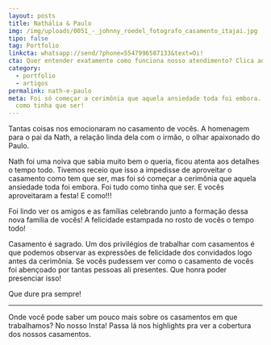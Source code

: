 ```yaml
---
layout: posts
title: Nathália & Paulo
img: /img/uploads/0051_-_johnny_roedel_fotografo_casamento_itajai.jpg
tipo: false
tag: Portfolio
linkcta: whatsapp://send/?phone=5547996587133&text=Oi!
cta: Quer entender exatamente como funciona nosso atendimento? Clica aqui!
category:
  - portfolio
  - artigos
permalink: nath-e-paulo
meta: Foi só começar a cerimônia que aquela ansiedade toda foi embora. Foi tudo
  como tinha que ser!
---
```

Tantas coisas nos emocionaram no casamento de vocês. A homenagem para o pai da Nath, a relação linda dela com o irmão, o olhar apaixonado do Paulo.

Nath foi uma noiva que sabia muito bem o queria, ficou atenta aos detalhes o tempo todo. Tivemos receio que isso a impedisse de aproveitar o casamento como tem que ser, mas foi só começar a cerimônia que aquela ansiedade toda foi embora. Foi tudo como tinha que ser. E vocês aproveitaram a festa! E como!!!

Foi lindo ver os amigos e as famílias celebrando junto a formação dessa nova família de vocês! A felicidade estampada no rosto de vocês o tempo todo!

Casamento é sagrado. Um dos privilégios de trabalhar com casamentos é que podemos observar as expressões de felicidade dos convidados logo antes da cerimônia. Se vocês pudessem ver como o casamento de vocês foi abençoado por tantas pessoas ali presentes. Que honra poder presenciar isso!

Que dure pra sempre!

- - -

Onde você pode saber um pouco mais sobre os casamentos em que trabalhamos? No nosso Insta! Passa lá nos highlights pra ver a cobertura dos nossos casamentos.